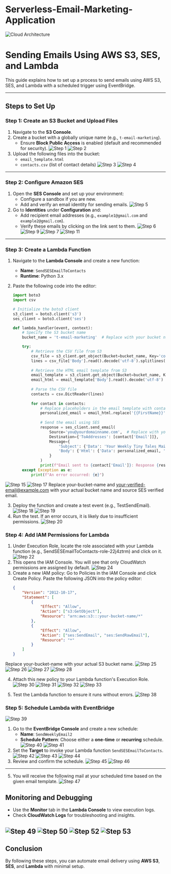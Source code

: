 # Serverless-Email-Marketing-Application
![Cloud Architecture](images/cloud-architecture.png)
# Sending Emails Using AWS S3, SES, and Lambda

This guide explains how to set up a process to send emails using AWS S3, SES, and Lambda with a scheduled trigger using EventBridge.

---

## Steps to Set Up

### Step 1: Create an S3 Bucket and Upload Files
1. Navigate to the **S3 Console**.
2. Create a bucket with a globally unique name (e.g., `t-email-marketing`).
   - Ensure **Block Public Access** is enabled (default and recommended for security).
![Step 1](images/1.png)
![Step 2](images/2.png)
3. Upload the following files into the bucket:
   - `email_template.html`
   - `contacts.csv` (list of contact details)
![Step 3](images/3.png)
![Step 4](images/4.png)

---

### Step 2: Configure Amazon SES
1. Open the **SES Console** and set up your environment:
   - Configure a sandbox if you are new.
   - Add and verify an email identity for sending emails.
 ![Step 5](images/5.png)
2. Go to **Identities** under **Configuration** and:
   - Add recipient email addresses (e.g., `example1@gmail.com` and `example2@gmail.com`).
   - Verify these emails by clicking on the link sent to them.
![Step 6](images/6.png)
![Step 9](images/9.png)
![Step 7](images/7.png)
![Step 11](images/11.png)

---

### Step 3: Create a Lambda Function

1. Navigate to the **Lambda Console** and create a new function:
   - **Name**: `SendSESEmailToContacts`
   - **Runtime**: Python 3.x

2. Paste the following code into the editor:
   ```python
   import boto3
   import csv

   # Initialize the boto3 client
   s3_client = boto3.client('s3')
   ses_client = boto3.client('ses')

   def lambda_handler(event, context):
       # Specify the S3 bucket name
       bucket_name = 't-email-marketing'  # Replace with your bucket name

       try:
           # Retrieve the CSV file from S3
           csv_file = s3_client.get_object(Bucket=bucket_name, Key='contacts.csv')
           lines = csv_file['Body'].read().decode('utf-8').splitlines()
           
           # Retrieve the HTML email template from S3
           email_template = s3_client.get_object(Bucket=bucket_name, Key='email_template.html')
           email_html = email_template['Body'].read().decode('utf-8')
           
           # Parse the CSV file
           contacts = csv.DictReader(lines)
           
           for contact in contacts:
               # Replace placeholders in the email template with contact information
               personalized_email = email_html.replace('{{FirstName}}', contact['FirstName'])
               
               # Send the email using SES
               response = ses_client.send_email(
                   Source='you@yourdomainname.com',  # Replace with your verified "From" address
                   Destination={'ToAddresses': [contact['Email']]},
                   Message={
                       'Subject': {'Data': 'Your Weekly Tiny Tales Mail!', 'Charset': 'UTF-8'},
                       'Body': {'Html': {'Data': personalized_email, 'Charset': 'UTF-8'}}
                   }
               )
               print(f"Email sent to {contact['Email']}: Response {response}")
       except Exception as e:
           print(f"An error occurred: {e}")

![Step 15](images/15.png)
![Step 17](images/17.png)
Replace your-bucket-name and your-verified-email@example.com with your actual bucket name and source SES verified email.

3. Deploy the function and create a test event (e.g., TestSendEmail).
![Step 18](images/18.png)
![Step 19](images/19.png)
4. Run the test. If an error occurs, it is likely due to insufficient permissions.
![Step 20](images/20.png)

### Step 4: Add IAM Permissions for Lambda

1. Under Execution Role, locate the role associated with your Lambda function (e.g., SendSESEmailToContacts-role-22j4ztrm) and click on it.
![Step 22](images/22.png)
2. This opens the IAM Console. You will see that only CloudWatch permissions are assigned by default.
   ![Step 24](images/24.png)
4. Create a new IAM policy:
Go to Policies in the IAM Console and click Create Policy.
Paste the following JSON into the policy editor:
   ```json
   {
       "Version": "2012-10-17",
       "Statement": [
           {
               "Effect": "Allow",
               "Action": ["s3:GetObject"],
               "Resource": "arn:aws:s3:::your-bucket-name/*"
           },
           {
               "Effect": "Allow",
               "Action": ["ses:SendEmail", "ses:SendRawEmail"],
               "Resource": "*"
           }
       ]
   }

Replace your-bucket-name with your actual S3 bucket name.
![Step 25](images/25.png)
![Step 26](images/26.png)
![Step 27](images/27.png)
![Step 28](images/28.png)

4. Attach this new policy to your Lambda function's Execution Role.
![Step 30](images/30.png)
![Step 31](images/31.png)
![Step 32](images/32.png)
![Step 33](images/33.png)

5. Test the Lambda function to ensure it runs without errors.
![Step 38](images/38.png)

### Step 5: Schedule Lambda with EventBridge
![Step 39](images/39.png)
1. Go to the **EventBridge Console** and create a new schedule:
   - **Name**: `SendWeeklyEmail2`
   - **Schedule Pattern**: Choose either a **one-time** or **recurring** schedule.
 ![Step 40](images/40.png)
![Step 41](images/41.png)
2. Set the **Target** to invoke your Lambda function `SendSESEmailToContacts`.
![Step 42](images/42.png)
![Step 43](images/43.png)
![Step 44](images/44.png) 
4. Review and confirm the schedule.
![Step 45](images/45.png)
![Step 46](images/46.png)
---
5. You will receive the following mail at your scheduled time based on the given email template.
![Step 47](images/47.png)
## Monitoring and Debugging

- Use the **Monitor** tab in the **Lambda Console** to view execution logs.
- Check **CloudWatch Logs** for troubleshooting and insights.

![Step 49](images/49.png)
![Step 50](images/50.png)
![Step 52](images/52.png)
![Step 53](images/53.png)
---

## Conclusion

By following these steps, you can automate email delivery using **AWS S3**, **SES**, and **Lambda** with minimal setup.













